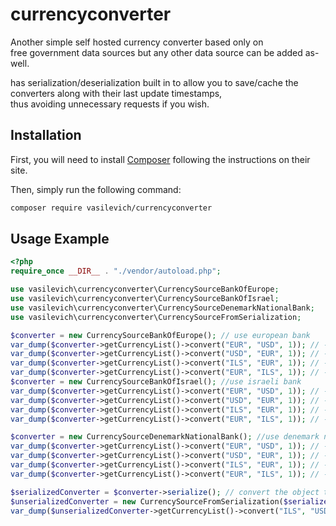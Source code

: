 currencyconverter
==============

Another simple self hosted currency converter based only on    
free government data sources but any other data source can be added as-well.   

has serialization/deserialization built in to allow you to save/cache the converters along with their last update timestamps,   
thus avoiding unnecessary requests if you wish. 

Installation
------------
First, you will need to install [Composer](http://getcomposer.org/) following the instructions on their site.

Then, simply run the following command:

```sh
composer require vasilevich/currencyconverter
```
Usage Example
-------------

```php
<?php
require_once __DIR__ . "./vendor/autoload.php";

use vasilevich\currencyconverter\CurrencySourceBankOfEurope;
use vasilevich\currencyconverter\CurrencySourceBankOfIsrael;
use vasilevich\currencyconverter\CurrencySourceDenemarkNationalBank;
use vasilevich\currencyconverter\CurrencySourceFromSerialization;

$converter = new CurrencySourceBankOfEurope(); // use european bank
var_dump($converter->getCurrencyList()->convert("EUR", "USD", 1)); // -> 1 euro to usd through Europe bank
var_dump($converter->getCurrencyList()->convert("USD", "EUR", 1)); // -> 1 usd to euro through Europe bank
var_dump($converter->getCurrencyList()->convert("ILS", "EUR", 1)); // -> 1 ils to euro through Europe bank
var_dump($converter->getCurrencyList()->convert("EUR", "ILS", 1)); // -> 1 euro to ils through Europe bank
$converter = new CurrencySourceBankOfIsrael(); //use israeli bank
var_dump($converter->getCurrencyList()->convert("EUR", "USD", 1)); // -> 1 euro to usd through Israel Bank
var_dump($converter->getCurrencyList()->convert("USD", "EUR", 1)); // -> 1 usd to euro through Israel Bank
var_dump($converter->getCurrencyList()->convert("ILS", "EUR", 1)); // -> 1 ils to euro through Israel Bank
var_dump($converter->getCurrencyList()->convert("EUR", "ILS", 1)); // -> 1 euro to ils through Israel Bank

$converter = new CurrencySourceDenemarkNationalBank(); //use denemark national bank
var_dump($converter->getCurrencyList()->convert("EUR", "USD", 1)); // -> 1 euro to usd through Denemark national Bank
var_dump($converter->getCurrencyList()->convert("USD", "EUR", 1)); // -> 1 usd to euro through Denemark national Bank
var_dump($converter->getCurrencyList()->convert("ILS", "EUR", 1)); // -> 1 ils to euro through Denemark national Bank
var_dump($converter->getCurrencyList()->convert("EUR", "ILS", 1)); // -> 1 euro to ils through Denemark national Bank

$serializedConverter = $converter->serialize(); // convert the object to string, ready for caching/saving/transferring by your own logic
$unserializedConverter = new CurrencySourceFromSerialization($serializedConverter); //obtain the serialized converter from anywhere and deserialize the converter back into use
var_dump($unserializedConverter->getCurrencyList()->convert("ILS", "USD", 4));  //test converter
```
